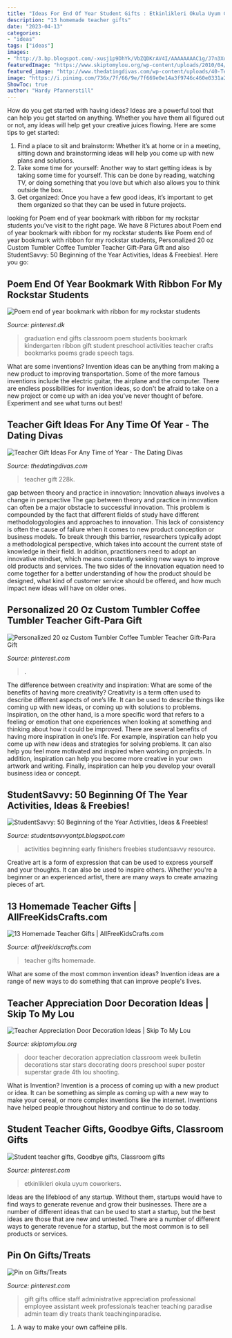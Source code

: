 ```yaml
---
title: "Ideas For End Of Year Student Gifts : Etkinlikleri Okula Uyum Coworkers"
description: "13 homemade teacher gifts"
date: "2023-04-13"
categories:
- "ideas"
tags: ["ideas"]
images:
- "http://3.bp.blogspot.com/-xusj1p9DhYk/VbZQDKrAV4I/AAAAAAAAC1g/J7n3XqM8Uuk/s1600/earlyfinishers.jpg"
featuredImage: "https://www.skiptomylou.org/wp-content/uploads/2010/04/TeacherDoor-superstar-1.jpg"
featured_image: "http://www.thedatingdivas.com/wp-content/uploads/40-Teacher-Gift-Ideas-for-the-First-Day-of-School.jpg"
image: "https://i.pinimg.com/736x/7f/66/9e/7f669e0e14a3f9746c460e0331a244ed--preschool-gifts-graduation-crafts-preschool.jpg"
ShowToc: true
author: "Hardy Pfannerstill"
---
```



How do you get started with having ideas?
Ideas are a powerful tool that can help you get started on anything. Whether you have them all figured out or not, any ideas will help get your creative juices flowing. Here are some tips to get started: 
1. Find a place to sit and brainstorm: Whether it’s at home or in a meeting, sitting down and brainstorming ideas will help you come up with new plans and solutions. 
2. Take some time for yourself: Another way to start getting ideas is by taking some time for yourself. This can be done by reading, watching TV, or doing something that you love but which also allows you to think outside the box. 
3. Get organized: Once you have a few good ideas, it’s important to get them organized so that they can be used in future projects.

	

		
looking for Poem end of year bookmark with ribbon for my rockstar students you've visit to the right page. We have 8 Pictures about Poem end of year bookmark with ribbon for my rockstar students like Poem end of year bookmark with ribbon for my rockstar students, Personalized 20 oz Custom Tumbler Coffee Tumbler Teacher Gift-Para Gift and also StudentSavvy: 50 Beginning of the Year Activities, Ideas &amp; Freebies!. Here you go:
		
    
## Poem End Of Year Bookmark With Ribbon For My Rockstar Students

<img loading=lazy src="https://i.pinimg.com/736x/7f/66/9e/7f669e0e14a3f9746c460e0331a244ed--preschool-gifts-graduation-crafts-preschool.jpg" onerror="this.onerror=null;this.src='https://tse2.mm.bing.net/th?id=OIP.NopAlPO0Xh5YT2HOT9ySqQHaJ3&amp;pid=15.1';" alt="Poem end of year bookmark with ribbon for my rockstar students">

_Source: pinterest.dk_

>graduation end gifts classroom poem students bookmark kindergarten ribbon gift student preschool activities teacher crafts bookmarks poems grade speech tags. 

	

What are some inventions?
Invention ideas can be anything from making a new product to improving transportation. Some of the more famous inventions include the electric guitar, the airplane and the computer. There are endless possibilities for invention ideas, so don't be afraid to take on a new project or come up with an idea you've never thought of before. Experiment and see what turns out best!

    
## Teacher Gift Ideas For Any Time Of Year - The Dating Divas

<img loading=lazy src="http://www.thedatingdivas.com/wp-content/uploads/40-Teacher-Gift-Ideas-for-the-First-Day-of-School.jpg" onerror="this.onerror=null;this.src='https://tse2.mm.bing.net/th?id=OIP.IBQr-XqfUjqTDnYm5VCbXAHaOr&amp;pid=15.1';" alt="Teacher Gift Ideas For Any Time of Year - The Dating Divas">

_Source: thedatingdivas.com_

>teacher gift 228k. 

	

gap between theory and practice in innovation: Innovation always involves a change in perspective
The gap between theory and practice in innovation can often be a major obstacle to successful innovation. This problem is compounded by the fact that different fields of study have different methodologyologies and approaches to innovation. This lack of consistency is often the cause of failure when it comes to new product conception or business models. To break through this barrier, researchers typically adopt a methodological perspective, which takes into account the current state of knowledge in their field. In addition, practitioners need to adopt an innovative mindset, which means constantly seeking new ways to improve old products and services. The two sides of the innovation equation need to come together for a better understanding of how the product should be designed, what kind of customer service should be offered, and how much impact new ideas will have on older ones.

    
## Personalized 20 Oz Custom Tumbler Coffee Tumbler Teacher Gift-Para Gift

<img loading=lazy src="https://i.pinimg.com/736x/11/00/9a/11009af6b533382ba4861222033765fb.jpg" onerror="this.onerror=null;this.src='https://tse1.mm.bing.net/th?id=OIP.N3ftVADZf1zX5LfzNDYEgAHaJ3&amp;pid=15.1';" alt="Personalized 20 oz Custom Tumbler Coffee Tumbler Teacher Gift-Para Gift">

_Source: pinterest.com_

>. 

	

The difference between creativity and inspiration: What are some of the benefits of having more creativity?
Creativity is a term often used to describe different aspects of one’s life. It can be used to describe things like coming up with new ideas, or coming up with solutions to problems. Inspiration, on the other hand, is a more specific word that refers to a feeling or emotion that one experiences when looking at something and thinking about how it could be improved.
There are several benefits of having more inspiration in one’s life. For example, inspiration can help you come up with new ideas and strategies for solving problems. It can also help you feel more motivated and inspired when working on projects. In addition, inspiration can help you become more creative in your own artwork and writing. Finally, inspiration can help you develop your overall business idea or concept.

    
## StudentSavvy: 50 Beginning Of The Year Activities, Ideas &amp; Freebies!

<img loading=lazy src="http://3.bp.blogspot.com/-xusj1p9DhYk/VbZQDKrAV4I/AAAAAAAAC1g/J7n3XqM8Uuk/s1600/earlyfinishers.jpg" onerror="this.onerror=null;this.src='https://tse2.mm.bing.net/th?id=OIP.H2EbuyvuQ6EJmptFqtq-TQHaK6&amp;pid=15.1';" alt="StudentSavvy: 50 Beginning of the Year Activities, Ideas &amp; Freebies!">

_Source: studentsavvyontpt.blogspot.com_

>activities beginning early finishers freebies studentsavvy resource. 

	

Creative art is a form of expression that can be used to express yourself and your thoughts. It can also be used to inspire others. Whether you're a beginner or an experienced artist, there are many ways to create amazing pieces of art.

    
## 13 Homemade Teacher Gifts | AllFreeKidsCrafts.com

<img loading=lazy src="http://irepo.primecp.com/2016/07/290479/Homemade-Teacher-Gifts-Collage_ExtraLarge800_ID-1766726.jpg?v=1766726" onerror="this.onerror=null;this.src='https://tse2.mm.bing.net/th?id=OIP.3aPh_5KzmQLqKewQ4adyNwHaLG&amp;pid=15.1';" alt="13 Homemade Teacher Gifts | AllFreeKidsCrafts.com">

_Source: allfreekidscrafts.com_

>teacher gifts homemade. 

	

What are some of the most common invention ideas?
Invention ideas are a range of new ways to do something that can improve people's lives.

    
## Teacher Appreciation Door Decoration Ideas | Skip To My Lou

<img loading=lazy src="https://www.skiptomylou.org/wp-content/uploads/2010/04/TeacherDoor-superstar-1.jpg" onerror="this.onerror=null;this.src='https://tse2.mm.bing.net/th?id=OIP.cYkg-tU2Kjc2ahS02dihHwAAAA&amp;pid=15.1';" alt="Teacher Appreciation Door Decoration Ideas | Skip To My Lou">

_Source: skiptomylou.org_

>door teacher decoration appreciation classroom week bulletin decorations star stars decorating doors preschool super poster superstar grade 4th lou shooting. 

	

What is Invention?
Invention is a process of coming up with a new product or idea. It can be something as simple as coming up with a new way to make your cereal, or more complex inventions like the internet. Inventions have helped people throughout history and continue to do so today.

    
## Student Teacher Gifts, Goodbye Gifts, Classroom Gifts

<img loading=lazy src="https://i.pinimg.com/originals/ed/51/89/ed518936394661b6fce8eb9a92435e78.jpg" onerror="this.onerror=null;this.src='https://tse1.mm.bing.net/th?id=OIP.ts2G19bzWhXcBJfaSJITDQHaJ3&amp;pid=15.1';" alt="Student teacher gifts, Goodbye gifts, Classroom gifts">

_Source: pinterest.com_

>etkinlikleri okula uyum coworkers. 

	

Ideas are the lifeblood of any startup. Without them, startups would have to find ways to generate revenue and grow their businesses. There are a number of different ideas that can be used to start a startup, but the best ideas are those that are new and untested. There are a number of different ways to generate revenue for a startup, but the most common is to sell products or services.

    
## Pin On Gifts/Treats

<img loading=lazy src="https://i.pinimg.com/736x/60/00/1d/60001de049ee1e056c5f45c96eac3a90--work-gifts-office-gifts.jpg" onerror="this.onerror=null;this.src='https://tse3.mm.bing.net/th?id=OIP.3YAGjSY7FOAkfdS8tAbZmwHaJ4&amp;pid=15.1';" alt="Pin on Gifts/Treats">

_Source: pinterest.com_

>gift gifts office staff administrative appreciation professional employee assistant week professionals teacher teaching paradise admin team diy treats thank teachinginparadise. 

	

1. A way to make your own caffeine pills.

